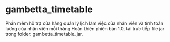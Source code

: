 # gambetta_timetable
Phần mềm hỗ trợ cửa hàng quản lý lịch làm việc của nhân viên và tính toán lương của nhân viên mỗi tháng
Hoàn thiện phiên bản 1.0, tải trực tiếp file jar trong folder: gambetta_timetable_jar.
